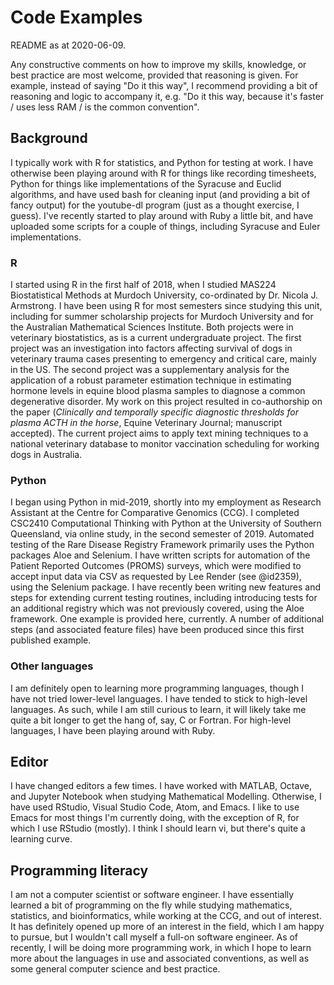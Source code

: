 # Code Examples

README as at 2020-06-09.

Any constructive comments on how to improve my skills, knowledge, or best
practice are most welcome, provided that reasoning is given. For example,
instead of saying "Do it this way", I recommend providing a bit of reasoning and
logic to accompany it, e.g. "Do it this way, because it's faster / uses less RAM
/ is the common convention".

## Background

I typically work with R for statistics, and Python for testing at work. I have
otherwise been playing around with R for things like recording timesheets,
Python for things like implementations of the Syracuse and Euclid algorithms,
and have used bash for cleaning input (and providing a bit of fancy output) for
the youtube-dl program (just as a thought exercise, I guess). I've recently
started to play around with Ruby a little bit, and have uploaded some scripts
for a couple of things, including Syracuse and Euler implementations.

### R

I started using R in the first half of 2018, when I studied MAS224
Biostatistical Methods at Murdoch University, co-ordinated by Dr. Nicola J.
Armstrong. I have been using R for most semesters since studying this unit,
including for summer scholarship projects for Murdoch University and for the
Australian Mathematical Sciences Institute. Both projects were in veterinary
biostatistics, as is a current undergraduate project. The first project was an
investigation into factors affecting survival of dogs in veterinary trauma cases
presenting to emergency and critical care, mainly in the US. The second project
was a supplementary analysis for the application of a robust parameter
estimation technique in estimating hormone levels in equine blood plasma samples
to diagnose a common degenerative disorder. My work on this project resulted in
co-authorship on the paper (*Clinically and temporally specific diagnostic
thresholds for plasma ACTH in the horse*, Equine Veterinary Journal; manuscript
accepted). The current project aims to apply text mining techniques to a
national veterinary database to monitor vaccination scheduling for working dogs
in Australia.

### Python

I began using Python in mid-2019, shortly into my employment as Research
Assistant at the Centre for Comparative Genomics (CCG). I completed CSC2410
Computational Thinking with Python at the University of Southern Queensland, via
online study, in the second semester of 2019. Automated testing of the Rare
Disease Registry Framework primarily uses the Python packages Aloe and Selenium.
I have written scripts for automation of the Patient Reported Outcomes (PROMS)
surveys, which were modified to accept input data via CSV as requested by Lee
Render (see @id2359), using the Selenium package. I have recently been writing
new features and steps for extending current testing routines, including
introducing tests for an additional registry which was not previously covered,
using the Aloe framework. One example is provided here, currently. A number of
additional steps (and associated feature files) have been produced since this
first published example.

### Other languages

I am definitely open to learning more programming languages, though I have not
tried lower-level languages. I have tended to stick to high-level languages. As
such, while I am still curious to learn, it will likely take me quite a bit
longer to get the hang of, say, C or Fortran. For high-level languages, I have
been playing around with Ruby.

## Editor

I have changed editors a few times. I have worked with MATLAB, Octave, and
Jupyter Notebook when studying Mathematical Modelling. Otherwise, I have used
RStudio, Visual Studio Code, Atom, and Emacs. I like to use Emacs for most
things I'm currently doing, with the exception of R, for which I use RStudio
(mostly). I think I should learn vi, but there's quite a learning curve.

## Programming literacy

I am not a computer scientist or software engineer. I have essentially learned a
bit of programming on the fly while studying mathematics, statistics, and
bioinformatics, while working at the CCG, and out of interest. It has definitely
opened up more of an interest in the field, which I am happy to pursue, but I
wouldn't call myself a full-on software engineer. As of recently, I will be
doing more programming work, in which I hope to learn more about the languages
in use and associated conventions, as well as some general computer science and
best practice.
